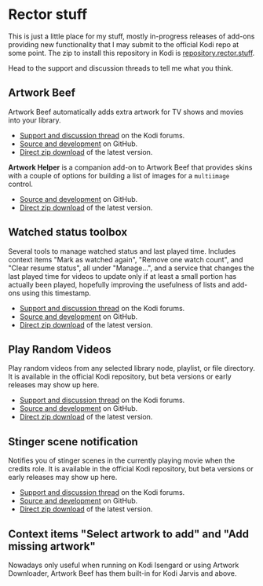 # Rector stuff
This is just a little place for my stuff, mostly in-progress releases of add-ons providing new functionality
that I may submit to the official Kodi repo at some point. The zip to install this repository in Kodi is
[repository.rector.stuff](https://github.com/rmrector/repository.rector.stuff/raw/master/latest/repository.rector.stuff-latest.zip).

Head to the support and discussion threads to tell me what you think.

## Artwork Beef
Artwork Beef automatically adds extra artwork for TV shows and movies into your library.

- [Support and discussion thread](http://forum.kodi.tv/showthread.php?tid=258886) on the Kodi forums.
- [Source and development](https://github.com/rmrector/script.artwork.beef) on GitHub.
- [Direct zip download](https://github.com/rmrector/repository.rector.stuff/raw/master/latest/script.artwork.beef-latest.zip) of the latest version.

**Artwork Helper** is a companion add-on to Artwork Beef that provides skins with a couple of
options for building a list of images for a `multiimage` control.

- [Source and development](https://github.com/rmrector/script.artwork.helper) on GitHub.
- [Direct zip download](https://github.com/rmrector/repository.rector.stuff/raw/master/latest/script.artwork.helper-latest.zip) of the latest version.

## Watched status toolbox
Several tools to manage watched status and last played time. Includes context items "Mark as watched again",
"Remove one watch count", and "Clear resume status", all under "Manage...", and a service that changes the
last played time for videos to update only if at least a small portion has actually been played, hopefully
improving the usefulness of lists and add-ons using this timestamp.

- [Support and discussion thread](http://forum.kodi.tv/showthread.php?tid=2197255) on the Kodi forums.
- [Source and development](https://github.com/rmrector/service.tweak.lastplayed) on GitHub.
- [Direct zip download](https://github.com/rmrector/repository.rector.stuff/raw/master/latest/service.tweak.lastplayed-latest.zip) of the latest version.

## Play Random Videos
Play random videos from any selected library node, playlist, or file directory. It is
available in the official Kodi repository, but beta versions or early releases may show up here.

- [Support and discussion thread](http://forum.kodi.tv/showthread.php?tid=238613) on the Kodi forums.
- [Source and development](https://github.com/rmrector/script.playrandomvideos) on GitHub.
- [Direct zip download](https://github.com/rmrector/repository.rector.stuff/raw/master/latest/script.playrandomvideos-latest.zip) of the latest version.

## Stinger scene notification
Notifies you of stinger scenes in the currently playing movie when the credits role. It is
available in the official Kodi repository, but beta versions or early releases may show up here.

- [Support and discussion thread](http://forum.kodi.tv/showthread.php?tid=254004) on the Kodi forums.
- [Source and development](https://github.com/rmrector/service.stinger.notification) on GitHub.
- [Direct zip download](https://github.com/rmrector/repository.rector.stuff/raw/master/latest/service.stinger.notification-latest.zip) of the latest version.

## Context items "Select artwork to add" and "Add missing artwork"
Nowadays only useful when running on Kodi Isengard or using Artwork Downloader, Artwork Beef has them
built-in for Kodi Jarvis and above.
